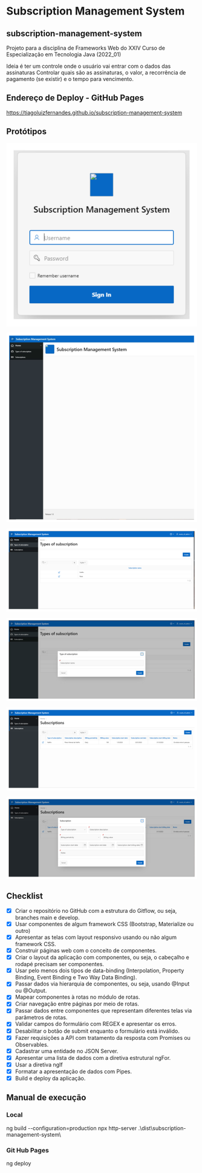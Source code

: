 # Subscription Management System

## subscription-management-system
Projeto para a disciplina de Frameworks Web do XXIV Curso de Especialização em Tecnologia Java (2022_01)

Ideia é ter um controle onde o usuário vai entrar com o dados das assinaturas
Controlar quais são as assinaturas, o valor, a recorrência de pagamento (se existir) e o tempo para vencimento.

## Endereço de Deploy - GitHub Pages
https://tiagoluizfernandes.github.io/subscription-management-system

## Protótipos
![Login](wireframes/Page%201.svg)

![Home + Menu](wireframes/Page%202.svg)

![Types of Subscription - List](wireframes/Page%203.svg)

![Type of Subscription - Form](wireframes/Page%204.svg)

![Subscriptions - List](wireframes/Page%205.svg)

![Subscription - Form](wireframes/Page%206.svg)

## Checklist

- [X] Criar o repositório no GitHub com a estrutura do Gitflow, ou seja, branches main e develop.
- [X] Usar componentes de algum framework CSS (Bootstrap, Materialize ou outro)
- [X] Apresentar as telas com layout responsivo usando ou não algum framework CSS.
- [X] Construir páginas web com o conceito de componentes.
- [X] Criar o layout da aplicação com componentes, ou seja, o cabeçalho e rodapé precisam ser componentes.
- [X] Usar pelo menos dois tipos de data-binding (Interpolation, Property Binding, Event Binding e Two Way Data Binding).
- [X] Passar dados via hierarquia de componentes, ou seja, usando @Input ou @Output.
- [X] Mapear componentes à rotas no módulo de rotas.
- [X] Criar navegação entre páginas por meio de rotas.
- [X] Passar dados entre componentes que representam diferentes telas via parâmetros de rotas.
- [X] Validar campos do formulário com REGEX e apresentar os erros.
- [X] Desabilitar o botão de submit enquanto o formulário está inválido.
- [X] Fazer requisições a API com tratamento da resposta com Promises ou Observables.
- [X] Cadastrar uma entidade no JSON Server.
- [X] Apresentar uma lista de dados com a diretiva estrutural ngFor.
- [X] Usar a diretiva ngIf
- [X] Formatar a apresentação de dados com Pipes.
- [X] Build e deploy da aplicação.

## Manual de execução
### Local
ng build --configuration=production
npx http-server .\dist\subscription-management-system\

### Git Hub Pages
ng deploy
